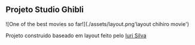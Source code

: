 ## Projeto Studio Ghibli

![One of the best movies so far!](./assets/layout.png'layout chihiro movie')

Projeto construido baseado em layout feito pelo [Iuri Silva](https://iuricode.com/)
